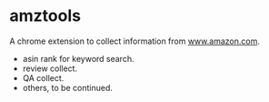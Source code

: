 # amztools

A chrome extension to collect information from www.amazon.com.
* asin rank for keyword search.
* review collect.
* QA collect.
* others, to be continued.
